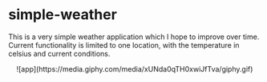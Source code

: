 # simple-weather

This is a very simple weather application which I hope to improve over time. Current functionality is limited to one location, with the temperature in celsius and current conditions.

<p align="center">
![app](https://media.giphy.com/media/xUNda0qTH0xwiJfTva/giphy.gif)
</p>
